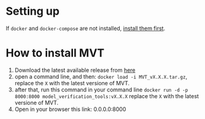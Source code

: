 # Setting up
If `docker` and `docker-compose` are not installed, [install them first](https://docs.docker.com/engine/install/).

# How to install MVT

1. Download the latest available release from [here](https://github.com/COMBINE-Group/docker_verify/releases)
2. open a command line, and then: `docker load -i MVT_vX.X.X.tar.gz`, replace the `X` with the latest versione of MVT.
3. after that, run this command in your command line `docker run -d -p 8000:8000 model_verification_tools:vX.X.X` replace the `X` with the latest versione of MVT.
4. Open in your browser this link: 0.0.0.0:8000
